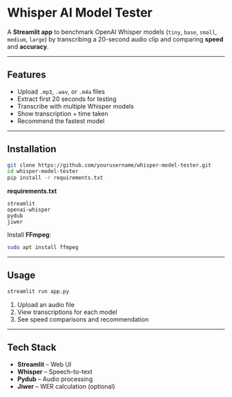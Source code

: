 # Whisper AI Model Tester

A **Streamlit app** to benchmark OpenAI Whisper models (`tiny`, `base`, `small`, `medium`, `large`) by transcribing a 20-second audio clip and comparing **speed** and **accuracy**.

---

## Features

* Upload `.mp3`, `.wav`, or `.m4a` files
* Extract first 20 seconds for testing
* Transcribe with multiple Whisper models
* Show transcription + time taken
* Recommend the fastest model

---

## Installation

```bash
git clone https://github.com/yourusername/whisper-model-tester.git
cd whisper-model-tester
pip install -r requirements.txt
```

**requirements.txt**

```
streamlit
openai-whisper
pydub
jiwer
```

Install **FFmpeg**:

```bash
sudo apt install ffmpeg
```

---

## Usage

```bash
streamlit run app.py
```

1. Upload an audio file
2. View transcriptions for each model
3. See speed comparisons and recommendation

---

## Tech Stack

* **Streamlit** – Web UI
* **Whisper** – Speech-to-text
* **Pydub** – Audio processing
* **Jiwer** – WER calculation (optional)




